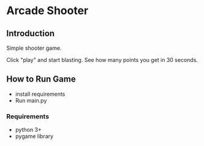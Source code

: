 # Arcade Shooter

## Introduction

Simple shooter game.

Click "play" and start blasting. See how many points you get in
30 seconds.

## How to Run Game

- install requirements
- Run main.py

### Requirements

- python 3+
- pygame library
